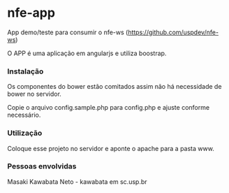 # nfe-app
App demo/teste para consumir o nfe-ws (https://github.com/uspdev/nfe-ws)

O APP é uma aplicação em angularjs e utiliza boostrap.

### Instalação

Os componentes do bower estão comitados assim não há necessidade de bower no servidor.

Copie o arquivo config.sample.php para config.php e ajuste conforme necessário.


### Utilização

Coloque esse projeto no servidor e aponte o apache para a pasta www.


### Pessoas envolvidas ###

Masaki Kawabata Neto - kawabata em sc.usp.br